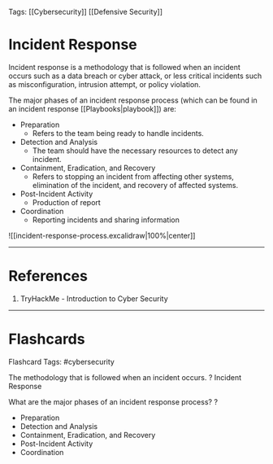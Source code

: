 Tags: [[Cybersecurity]] [[Defensive Security]]
# Incident Response

Incident response is a methodology that is followed when an incident occurs such as a data breach or cyber attack, or less critical incidents such as misconfiguration, intrusion attempt, or policy violation.

The major phases of an incident response process (which can be found in an incident response [[Playbooks|playbook]]) are:

- Preparation
	- Refers to the team being ready to handle incidents.
- Detection and Analysis
	- The team should have the necessary resources to detect any incident.
- Containment, Eradication, and Recovery
	- Refers to stopping an incident from affecting other systems, elimination of the incident, and recovery of affected systems.
- Post-Incident Activity
	- Production of report
- Coordination
	- Reporting incidents and sharing information

![[incident-response-process.excalidraw|100%|center]]

---
# References

1. TryHackMe - Introduction to Cyber Security

---
# Flashcards

Flashcard Tags: #cybersecurity 

The methodology that is followed when an incident occurs.
?
Incident Response
<!--SR:!2024-05-20,16,290-->

What are the major phases of an incident response process?
?
- Preparation
- Detection and Analysis
- Containment, Eradication, and Recovery
- Post-Incident Activity
- Coordination
<!--SR:!2024-05-05,3,230-->